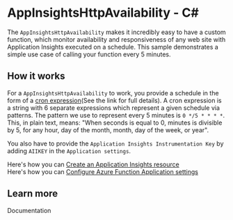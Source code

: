 # AppInsightsHttpAvailability - C<span>#</span>

The `AppInsightsHttpAvailability` makes it incredibly easy to have a custom function, 
which monitor availability and responsiveness of any web site with Application Insights executed on a schedule. 
This sample demonstrates a simple use case of calling your function every 5 minutes.

## How it works

For a `AppInsightsHttpAvailability` to work, 
you provide a schedule in the form of a [cron expression](https://en.wikipedia.org/wiki/Cron#CRON_expression)(See the link for full details). 
A cron expression is a string with 6 separate expressions which represent a given schedule via patterns. 
The pattern we use to represent every 5 minutes is `0 */5 * * * *`. 
This, in plain text, means: "When seconds is equal to 0, minutes is divisible by 5, for any hour, day of the month, month, day of the week, or year".

You also have to provide the `Application Insights Instrumentation Key` by adding `AIIKEY` in the `Application settings`.

Here's how you can [Create an Application Insights resource](https://docs.microsoft.com/en-us/azure/application-insights/app-insights-create-new-resource)  
Here's how you can [Configure Azure Function Application settings](https://docs.microsoft.com/en-us/azure/azure-functions/functions-how-to-use-azure-function-app-settings)

## Learn more

<TODO> Documentation
